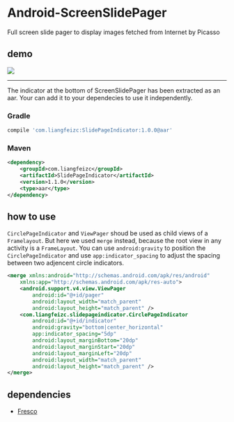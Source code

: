# Android-ScreenSlidePager
Full screen slide pager to display images fetched from Internet by Picasso

## demo

![](https://raw.githubusercontent.com/LyndonChin/Android-ScreenSlidePager/master/screenslidepager.gif)

---

The indicator at the bottom of ScreenSlidePager has been extracted as an aar. 
Your can add it to your dependecies to use it independently.

### Gradle

```groovy
compile 'com.liangfeizc:SlidePageIndicator:1.0.0@aar'
```

### Maven

```xml
<dependency>
    <groupId>com.liangfeizc</groupId>
    <artifactId>SlidePageIndicator</artifactId>
    <version>1.1.0</version>
    <type>aar</type>
</dependency>
```

## how to use

`CirclePageIndicator` and `ViewPager` shoud be used as child views of a `Framelayout`. But here we used `merge` instead, because the root view in any activity is a `FrameLayout`.
You can use `android:gravity` to position the `CirclePageIndicator` and use `app:indicator_spacing` to adjust the spacing between two adjencent circle indicators.

```xml
<merge xmlns:android="http://schemas.android.com/apk/res/android"
    xmlns:app="http://schemas.android.com/apk/res-auto">
    <android.support.v4.view.ViewPager
        android:id="@+id/pager"
        android:layout_width="match_parent"
        android:layout_height="match_parent" />
    <com.liangfeizc.slidepageindicator.CirclePageIndicator
        android:id="@+id/indicator"
        android:gravity="bottom|center_horizontal"
        app:indicator_spacing="5dp"
        android:layout_marginBottom="20dp"
        android:layout_marginStart="20dp"
        android:layout_marginLeft="20dp"
        android:layout_width="match_parent"
        android:layout_height="match_parent" />
</merge>
```

## dependencies

* [Fresco](https://github.com/facebook/fresco)
